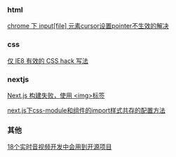 ### html

[chrome 下 input[file] 元素cursor设置pointer不生效的解决](blog_main/html/20230804_001)


### css

[仅 IE8 有效的 CSS hack 写法](blog_main/css/20250402_001_仅IE8有效的CSShack写法)


### nextjs

[Next.js 构建失败，使用 &lt;img&gt;标签](blog_main/nextjs/20230804_001)

[next.js下css-module和组件的import样式共存的配置方法](blog_main/nextjs/20230804_002)


















### 其他

[18个实时音视频开发中会用到开源项目](blog_main/其他/20230803_001_18个实时音视频开发中会用到开源项目)